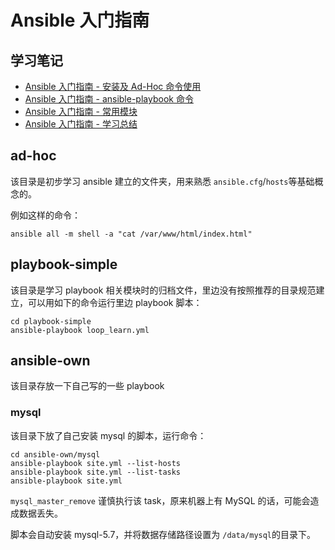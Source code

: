 # Ansible 入门指南

## 学习笔记

- [Ansible 入门指南 - 安装及 Ad-Hoc 命令使用](https://www.cnblogs.com/michael-xiang/p/10426159.html)
- [Ansible 入门指南 - ansible-playbook 命令](https://www.cnblogs.com/michael-xiang/p/10461518.html)
- [Ansible 入门指南 - 常用模块](https://www.cnblogs.com/michael-xiang/p/10461501.html)
- [Ansible 入门指南 - 学习总结](https://www.cnblogs.com/michael-xiang/p/10462749.html)

## ad-hoc

该目录是初步学习 ansible 建立的文件夹，用来熟悉 `ansible.cfg`/`hosts`等基础概念的。

例如这样的命令：

```shell
ansible all -m shell -a "cat /var/www/html/index.html"
```

## playbook-simple

该目录是学习 playbook 相关模块时的归档文件，里边没有按照推荐的目录规范建立，可以用如下的命令运行里边 playbook 脚本：

```shell
cd playbook-simple
ansible-playbook loop_learn.yml
```

## ansible-own

该目录存放一下自己写的一些 playbook

### mysql

该目录下放了自己安装 mysql 的脚本，运行命令：

```
cd ansible-own/mysql
ansible-playbook site.yml --list-hosts
ansible-playbook site.yml --list-tasks
ansible-playbook site.yml
```

`mysql_master_remove` 谨慎执行该 task，原来机器上有 MySQL 的话，可能会造成数据丢失。

脚本会自动安装 mysql-5.7，并将数据存储路径设置为 `/data/mysql`的目录下。